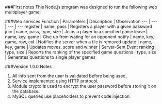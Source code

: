 ###First notes
This Node.js program was designed to run the following web multiplayer game:


###Web services
Function | Parameters | Description | Observation
--- | --- | --- | ---
register | name, pass | Registers a player with a given password
join | name, pass, type, size | Joins a player to a specified game
leave | name, key, game | Give up from wating for an opponent
notify | name, key, game, row, col | Notifies the server when a tile is removed
update | name, key, game | Updates moves, score and winner | Server-Sent Event
ranking | type, size | Reports the ranking of the specified game
questions | type, size | Generates questions to single player games


###Version 1.0.0 Notes
1. All info sent from the user is validated before being used.
2. Service implemented using HTTP protocol.
3. Module crypto is used to encrypt the user password before storing it on the database.
4. MySQL queries use placeholders to prevent code injection.
